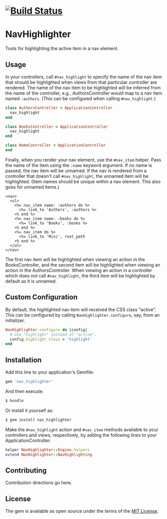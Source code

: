 # [![Build Status](https://travis-ci.org/jparker/nav_highlighter.svg?branch=master)](https://travis-ci.org/jparker/nav_highlighter)

# NavHighlighter
Tools for highlighting the active item in a nav element.

## Usage

In your controllers, call `#nav_highlight` to specify the name of the nav item
that should be highlighted when views from that particular controller are
rendered. The name of the nav item to be highlighted will be inferred from the
name of the controller, e.g., AuthorsController would map to a nav item named
`:authors`. (This can be configured when calling `#nav_highlight`.)

```ruby
class AuthorsController < ApplicationController
  nav_highlight
end

class BooksController < ApplicationController
  nav_highlight
end

class HomeController < ApplicationController
end
```

Finally, when you render your nav element, use the `#nav_item` helper. Pass the
name of the item using the `:name` keyword argument. If no name is passed, the
nav item will be unnamed. If the nav is rendered from a controller that doesn't
call `#nav_highlight`, the unnamed item will be highlighted. (Item names should
be unique within a nav element. This also goes for unnamed items.)

```erb
<nav>
  <ul>
    <%= nav_item name: :authors do %>
      <%= link_to 'Authors', :authors %>
    <% end %>
    <%= nav_item name: :books do %>
      <%= link_to 'Books', :books %>
    <% end %>
    <%= nav_item do %>
      <%= link_to 'Misc', root_path
    <% end %>
  </ul>
</nav>
```

The first nav item will be highlighted when viewing an action in the
BooksController, and the second item will be highlighted when viewing an action
in the AuthorsController. When viewing an action in a controller which does not
call `#nav_highlight`, the third item will be highlighted by default as it is
unnamed.

## Custom Configuration

By default, the highlighted nav item will received the CSS class "active". This
can be configured by calling `NavHighlighter.configure`, say, from an
initializer.

```ruby
NavHighlighter.configure do |config|
  # Use "highlight" instead of "active".
  config.highlight_class = 'highlight'
end
```

## Installation
Add this line to your application's Gemfile:

```ruby
gem 'nav_highlighter'
```

And then execute:
```bash
$ bundle
```

Or install it yourself as:
```bash
$ gem install nav_highlighter
```

Make the `#nav_highlight` action and `#nav_item` methods available to your
controllers and views, respectively, by adding the following lines to your
ApplicationController:

```ruby
helper NavHighlighter::Engine.helpers
extend NavHighlighter::NavHighlighting
```

## Contributing
Contribution directions go here.

## License
The gem is available as open source under the terms of the
[MIT License](http://opensource.org/licenses/MIT).
